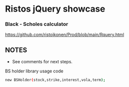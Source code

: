 ﻿

# Ristos jQuery showcase

### Black - Scholes calculator

https://github.com/ristoikonen/Prod/blob/main/Rquery.html

## NOTES

* See comments for next steps.

BS holder library usage code
```sh
new BSHolder(stock,strike,interest,vola,term);
```









